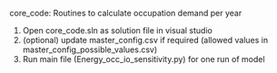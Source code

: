 core_code: Routines to calculate occupation demand per year

1) Open core_code.sln as solution file in visual studio
2) (optional) update master_config.csv if required (allowed values in master_config_possible_values.csv)
3) Run main file (Energy_occ_io_sensitivity.py) for one run of model
